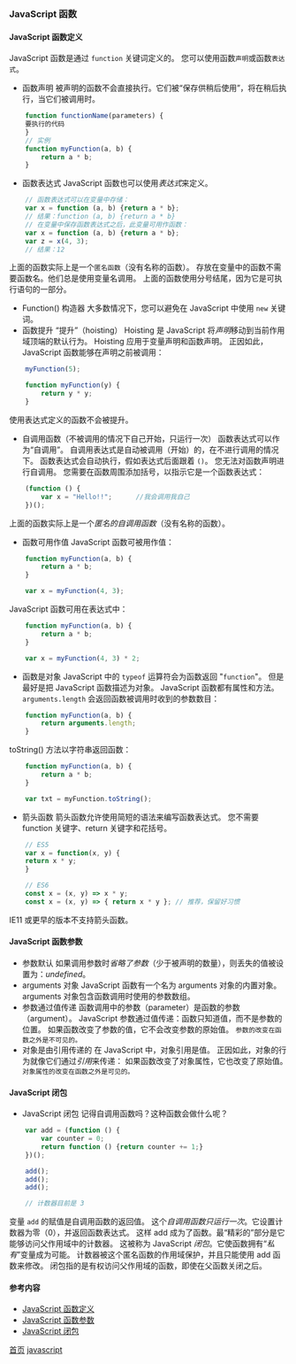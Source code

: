 ### JavaScript 函数

#### JavaScript 函数定义
JavaScript 函数是通过 `function` 关键词定义的。
您可以使用函数`声明`或函数`表达式`。
* 函数声明
被声明的函数不会直接执行。它们被“保存供稍后使用”，将在稍后执行，当它们被调用时。
```javascript
    function functionName(parameters) {
    要执行的代码
    }
    // 实例
    function myFunction(a, b) {
        return a * b;
    }
```
* 函数表达式
JavaScript 函数也可以使用*表达式*来定义。
```javascript
    // 函数表达式可以在变量中存储：
    var x = function (a, b) {return a * b};
    // 结果：function (a, b) {return a * b} 
    // 在变量中保存函数表达式之后，此变量可用作函数：
    var x = function (a, b) {return a * b};
    var z = x(4, 3);
    // 结果：12
```
上面的函数实际上是一个`匿名函数`（没有名称的函数）。
存放在变量中的函数不需要函数名。他们总是使用变量名调用。
上面的函数使用分号结尾，因为它是可执行语句的一部分。
* Function() 构造器
大多数情况下，您可以避免在 JavaScript 中使用 `new` 关键词。
* 函数提升
“提升”（hoisting）
Hoisting 是 JavaScript 将*声明*移动到当前作用域顶端的默认行为。
Hoisting 应用于变量声明和函数声明。
正因如此，JavaScript 函数能够在声明之前被调用：

```javascript
    myFunction(5);

    function myFunction(y) {
        return y * y;
    }
```

使用表达式定义的函数不会被提升。
* 自调用函数（不被调用的情况下自己开始，只运行一次）
函数表达式可以作为“自调用”。
自调用表达式是自动被调用（开始）的，在不进行调用的情况下。
函数表达式会自动执行，假如表达式后面跟着 `()`。
您无法对函数声明进行自调用。
您需要在函数周围添加括号，以指示它是一个函数表达式：

```javascript
    (function () {
        var x = "Hello!!";      //我会调用我自己
    })();
```

上面的函数实际上是一个*匿名的自调用函数*（没有名称的函数）。
* 函数可用作值
JavaScript 函数可被用作值：

```javascript
    function myFunction(a, b) {
        return a * b;
    }

    var x = myFunction(4, 3);
```

JavaScript 函数可用在表达式中：

```javascript
    function myFunction(a, b) {
        return a * b;
    }

    var x = myFunction(4, 3) * 2;
```

* 函数是对象
JavaScript 中的 `typeof` 运算符会为函数返回 "`function`"。
但是最好是把 JavaScript 函数描述为对象。
JavaScript 函数都有属性和方法。
`arguments.length` 会返回函数被调用时收到的参数数目：
```javascript
    function myFunction(a, b) {
        return arguments.length;
    }
```
toString() 方法以字符串返回函数：
```javascript
    function myFunction(a, b) {
        return a * b;
    }

    var txt = myFunction.toString();
```
* 箭头函数
箭头函数允许使用简短的语法来编写函数表达式。
您不需要 function 关键字、return 关键字和花括号。
```javascript
    // ES5
    var x = function(x, y) {
    return x * y;
    }

    // ES6
    const x = (x, y) => x * y;
    const x = (x, y) => { return x * y }; // 推荐，保留好习惯
```
IE11 或更早的版本不支持箭头函数。
#### JavaScript 函数参数
* 参数默认
如果调用参数时*省略了参数*（少于被声明的数量），则丢失的值被设置为：*undefined*。
* arguments 对象
JavaScript 函数有一个名为 arguments 对象的内置对象。
arguments 对象包含函数调用时使用的参数数组。
* 参数通过值传递
函数调用中的参数（parameter）是函数的参数（argument）。
JavaScript 参数通过值传递：函数只知道值，而不是参数的位置。
如果函数改变了参数的值，它不会改变参数的原始值。
`参数的改变在函数之外是不可见的。`
* 对象是由引用传递的
在 JavaScript 中，对象引用是值。
正因如此，对象的行为就像它们通过*引用*来传递：
如果函数改变了对象属性，它也改变了原始值。
`对象属性的改变在函数之外是可见的。`
#### JavaScript 闭包
* JavaScript 闭包
记得自调用函数吗？这种函数会做什么呢？
```javascript
    var add = (function () {
        var counter = 0;
        return function () {return counter += 1;}
    })();

    add();
    add();
    add();

    // 计数器目前是 3 
```
变量 `add` 的赋值是自调用函数的返回值。
这个*自调用函数只运行一次*。它设置计数器为零（0），并返回函数表达式。
这样 add 成为了函数。最“精彩的”部分是它能够访问父作用域中的计数器。
这被称为 JavaScript *闭包*。它使函数拥有“*私有*”变量成为可能。
计数器被这个匿名函数的作用域保护，并且只能使用 add 函数来修改。
闭包指的是有权访问父作用域的函数，即使在父函数关闭之后。

#### 参考内容
* [JavaScript 函数定义](https://www.w3school.com.cn/js/js_function_definition.asp)
* [JavaScript 函数参数](https://www.w3school.com.cn/js/js_function_parameters.asp)
* [JavaScript 闭包](https://www.w3school.com.cn/js/js_function_closures.asp)


[首页](../../README.md) [javascript](javascript.md)
